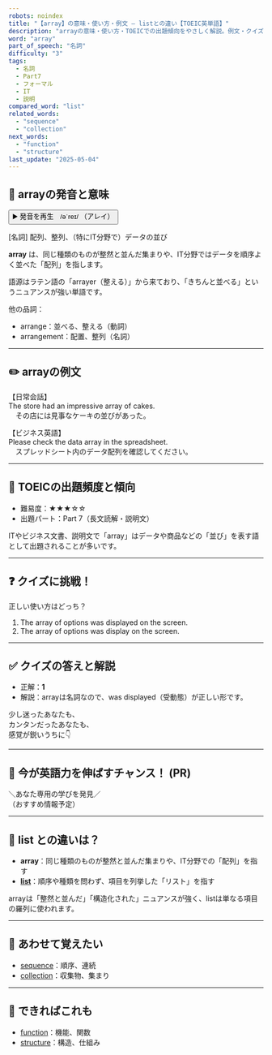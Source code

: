 ```yaml
---
robots: noindex
title: "【array】の意味・使い方・例文 ― listとの違い【TOEIC英単語】"
description: "arrayの意味・使い方・TOEICでの出題傾向をやさしく解説。例文・クイズ付きでlistとの違いもわかりやすく学べます。"
word: "array"
part_of_speech: "名詞"
difficulty: "3"
tags:
  - 名詞
  - Part7
  - フォーマル
  - IT
  - 説明
compared_word: "list"
related_words:
  - "sequence"
  - "collection"
next_words:
  - "function"
  - "structure"
last_update: "2025-05-04"
---
```


## 🔰 arrayの発音と意味

<button class="play-audio" onclick="playTTS('array')">
  <span class="play-audio-main">
    ▶️ 発音を再生　/əˈreɪ/
  </span>
  <span class="play-audio-sub">
    （アレイ）
  </span>
</button>

[名詞] 配列、整列、（特にIT分野で）データの並び

**array** は、同じ種類のものが整然と並んだ集まりや、IT分野ではデータを順序よく並べた「配列」を指します。

語源はラテン語の「arrayer（整える）」から来ており、「きちんと並べる」というニュアンスが強い単語です。

他の品詞：  
- arrange：並べる、整える（動詞）
- arrangement：配置、整列（名詞）

---

## ✏️ arrayの例文

【日常会話】  
The store had an impressive array of cakes.  
　その店には見事なケーキの並びがあった。

【ビジネス英語】  
Please check the data array in the spreadsheet.  
　スプレッドシート内のデータ配列を確認してください。

---

## 🎯 TOEICの出題頻度と傾向

- 難易度：★★★☆☆
- 出題パート：Part 7（長文読解・説明文）

ITやビジネス文書、説明文で「array」はデータや商品などの「並び」を表す語として出題されることが多いです。

---

## ❓ クイズに挑戦！

正しい使い方はどっち？

1. The array of options was displayed on the screen.  
2. The array of options was display on the screen.

---

## ✅ クイズの答えと解説

- 正解：**1**
- 解説：arrayは名詞なので、was displayed（受動態）が正しい形です。

少し迷ったあなたも、  
カンタンだったあなたも、  
感覚が鋭いうちに👇️

---

## 🚀 今が英語力を伸ばすチャンス！ (PR)

<div class="info-center">
＼あなた専用の学びを発見／<br>  
（おすすめ情報予定）
</div>

---

## 🤔  list との違いは？

- **array**：同じ種類のものが整然と並んだ集まりや、IT分野での「配列」を指す
- **[list](/word/list)**：順序や種類を問わず、項目を列挙した「リスト」を指す

arrayは「整然と並んだ」「構造化された」ニュアンスが強く、listは単なる項目の羅列に使われます。

---

## 🧩 あわせて覚えたい

- [sequence](/word/sequence)：順序、連続
- [collection](/word/collection)：収集物、集まり

---

## 📖 できればこれも

- [function](/word/function)：機能、関数
- [structure](/word/structure)：構造、仕組み

<!-- cvid: aid06_bid22 -->
